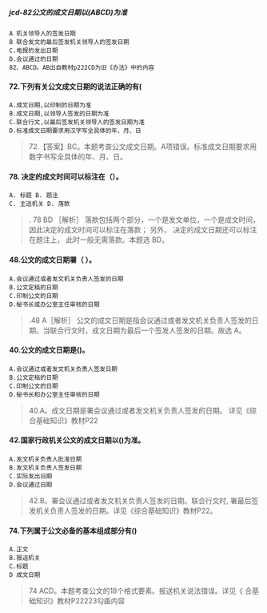 ##### jcd-82公文的成文日期以(ABCD)为准
    A 机关领导人的签发日期
    B 联合发文的最后签发机关领导人的签发日期
    C.电报的发出日期
    D.会议通过的日期
    82、ABCD。AB出自教材p222CD为旧《办法》中的内容


#### 72.下列有关公文成文日期的说法正确的有(
    A.成文日期,以印制的日期为准
    B.成文日期,以领导人签发的日期为准
    C.联合行文,以最后签发机关领导人的签发日期为准
    D.标准成文日期要求用汉字写全具体的年、月、日
>   72.【答案】BC。本题考查公文成文日期。A项错误。标准成文日期要求用
数字书写全具体的年、月、日。

#### 78. 决定的成文时间可以标注在（）。
    A. 标题 B. 题注
    C. 主送机关 D. 落款
>   . 78 BD ［解析］ 落款包括两个部分，一个是发文单位，一个是成文时间，
    因此决定的成文时间可以标注在落款； 另外， 决定的成文日期还可以标注在题注上，
    此时一般无需落款。本题选 BD。
    
#### 48.公文的成文日期署（ ）。
    A.会议通过或者发文机关负责人签发的日期
    B.公文定稿的日期
    C.印制公文的日期
    D.秘书长或办公室主任审核的日期
>   .48 A［解析］ 公文的成文日期是指会议通过或者发文机关负责人签发的日
    期。当联合行文时，成文日期为最后一个签发人签发的日期。故选 A。

#### 40.公文的成文日期是()。
    A.会议通过或者发文机关负责人签发日期
    B.公文定稿的日期
    C.印制公文的日期
    D.秘书长和办公室主任审核的日期
>   40.A。成文日期是署会议通过或者发文机关负责人签发的日期。
    详见《综合基础知识》教材P22

#### 42.国家行政机关公文的成文日期以()为准。
    A.发文机关负责人批准日期
    B.发文机关负责人签发日期
    C.实际发出日期
    D.会议通过日期
>   42.B。署会议通过或者发文机关负责人签发的日期。联合行文时,
    署最后签发机关负责人签发的日期。详见《综合基础知识》教材P22。

#### 74.下列属于公文必备的基本组成部分有()
    A.正文
    B.报送机关
    C.标题
    D 成文日期
>   74 ACD。本题考查公文的18个格式要素。报送机关说法镨误。详见《
    合基础知识》教材P22223勾画内容
















    